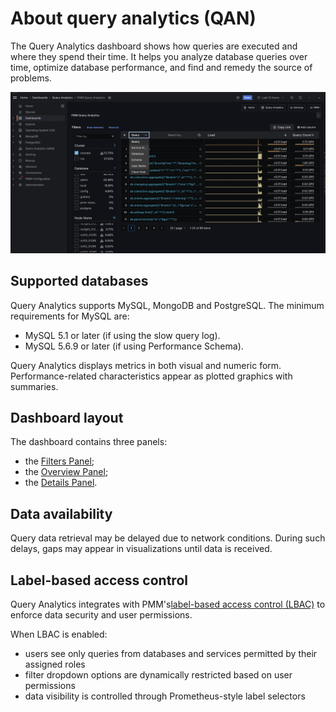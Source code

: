 # About query analytics (QAN)

The Query Analytics dashboard shows how queries are executed and where they spend their time.  It helps you analyze database queries over time, optimize database performance, and find and remedy the source of problems.

![!image](../../images/PMM_Query_Analytics.jpg)

## Supported databases
Query Analytics supports MySQL, MongoDB and PostgreSQL. The minimum requirements for MySQL are:

- MySQL 5.1 or later (if using the slow query log).
- MySQL 5.6.9 or later (if using Performance Schema).

Query Analytics displays metrics in both visual and numeric form. Performance-related characteristics appear as plotted graphics with summaries.

## Dashboard layout
The dashboard contains three panels:

- the [Filters Panel](panels/filters.md);
- the [Overview Panel](panels/overview.md);
- the [Details Panel](panels/details.md).


## Data availability

Query data retrieval may be delayed due to network conditions. During such delays, gaps may appear in visualizations until data is received.

## Label-based access control

Query Analytics integrates with PMM's[label-based access control (LBAC)](../../admin/roles/access-control/intro.md) to enforce data security and user permissions. 

When LBAC is enabled:
- users see only queries from databases and services permitted by their assigned roles
- filter dropdown options are dynamically restricted based on user permissions
- data visibility is controlled through Prometheus-style label selectors
